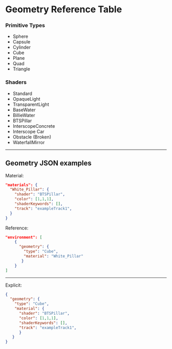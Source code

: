 # Geometry Reference Table 

### Primitive Types

- Sphere
- Capsule
- Cylinder
- Cube
- Plane
- Quad
- Triangle


### Shaders

- Standard
- OpaqueLight
- TransparentLight
- BaseWater
- BillieWater
- BTSPillar
- InterscopeConcrete
- Interscope Car
- Obstacle (Broken)
- WaterfallMirror

<hr>

## Geometry JSON examples

Material: 
```json
"materials": {
  "White_Pillar": {
    "shader": "BTSPillar",
    "color": [1,1,1],
    "shaderKeywords": [],
    "track": "exampleTrack1",
  }
}
```

Reference:
```json
"environment": [
    {
      "geometry": {
        "type": "Cube",
        "material": "White_Pillar"
       }
    }
]
```

<hr>

Explicit:
```json
{
  "geometry": {
    "type": "Cube",
    "material": {
      "shader": "BTSPillar",
      "color": [1,1,1],
      "shaderKeywords": [],
      "track": "exampleTrack1",
      }
   }
}
```



